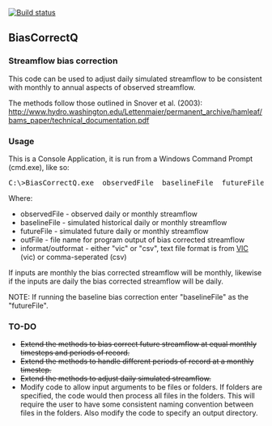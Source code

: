 [![Build status](https://ci.appveyor.com/api/projects/status/g0gdqfjjmfgnrskj?svg=true)](https://ci.appveyor.com/project/blounsbury36183/biascorrectq)


## BiasCorrectQ
### Streamflow bias correction
This code can be used to adjust daily simulated streamflow to be consistent with monthly to annual aspects of observed streamflow.

The methods follow those outlined in Snover et al. (2003):
http://www.hydro.washington.edu/Lettenmaier/permanent_archive/hamleaf/bams_paper/technical_documentation.pdf

### Usage
This is a Console Application, it is run from a Windows Command Prompt (cmd.exe), like so:

<pre>C:\>BiasCorrectQ.exe  observedFile  baselineFile  futureFile  outFile  informat  outformat</pre>

Where:
* observedFile - observed daily or monthly streamflow
* baselineFile - simulated historical daily or monthly streamflow
* futureFile - simulated future daily or monthly streamflow
* outFile - file name for program output of bias corrected streamflow
* informat/outformat - either "vic" or "csv", text file format is from [VIC](http://www.hydro.washington.edu/Lettenmaier/Models/VIC/index.shtml) (vic) or comma-seperated (csv)

If inputs are monthly the bias corrected streamflow will be monthly, likewise if the inputs are daily the bias corrected streamflow will be daily.

NOTE: If running the baseline bias correction enter "baselineFile" as the "futureFile". 

### TO-DO
* ~~Extend the methods to bias correct future streamflow at equal monthly timesteps and periods of record.~~
* ~~Extend the methods to handle different periods of record at a monthly timestep.~~
* ~~Extend the methods to adjust daily simulated streamflow.~~
* Modify code to allow input arguments to be files or folders. If folders are specified, the code would then process all files in the folders. This will require the user to have some consistent naming convention between files in the folders. Also modify the code to specify an output directory.
